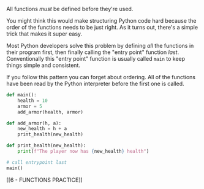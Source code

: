 All functions _must_ be defined before they're used.

You might think this would make structuring Python code hard because the order of the functions needs to be just right. As it turns out, there's a simple trick that makes it super easy.

Most Python developers solve this problem by defining _all_ the functions in their program first, then finally calling the "entry point" function _last_. Conventionally this "entry point" function is usually called `main` to keep things simple and consistent.

If you follow this pattern you can forget about ordering. All of the functions have been read by the Python interpreter before the first one is called.

```python
def main():
    health = 10
    armor = 5
    add_armor(health, armor)

def add_armor(h, a):
    new_health = h + a
    print_health(new_health)

def print_health(new_health):
    print(f"The player now has {new_health} health")

# call entrypoint last
main()
```

[[6 - FUNCTIONS PRACTICE]]